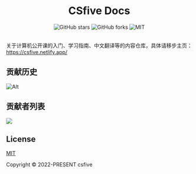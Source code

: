 <div align="center">
<h1>CSfive Docs</h1>
<img alt="GitHub stars" src="https://img.shields.io/github/stars/csfive/docs?style=flat-square">
<img alt="GitHub forks" src="https://img.shields.io/github/forks/csfive/docs?style=flat-square">
<img alt="MIT" src="https://img.shields.io/github/license/csfive/docs?style=flat-square"></a>
</div>

<br>

关于计算机公开课的入门、学习指南、中文翻译等的内容仓库，具体请移步主页：https://csfive.netlify.app/


## 贡献历史

![Alt](https://repobeats.axiom.co/api/embed/f22a705ce127e5a5b9ecf42fbda8ce7b56309c25.svg "Repobeats analytics image")


## 贡献者列表

<a href="https://github.com/csfive/docs/graphs/contributors">
  <img src="https://contrib.rocks/image?repo=csfive/docs" />
</a>


## License

[MIT](https://opensource.org/licenses/MIT) 

Copyright © 2022-PRESENT csfive